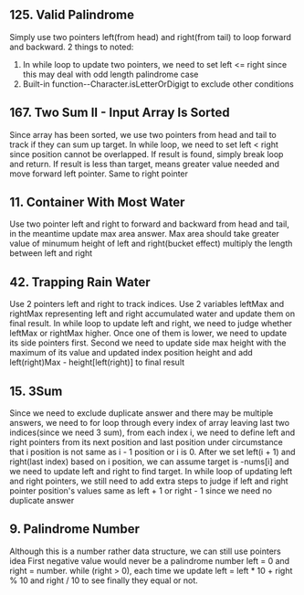## 125. Valid Palindrome
Simply use two pointers left(from head) and right(from tail) to loop forward and backward. 2 things to noted:
1. In while loop to update two pointers, we need to set left <= right since this may deal with odd length palindrome case
2. Built-in function--Character.isLetterOrDigigt to exclude other conditions

## 167. Two Sum II - Input Array Is Sorted
Since array has been sorted, we use two pointers from head and tail to track if they can sum up target.
In while loop, we need to set left < right since position cannot be overlapped. If result is found, simply break loop and return. If result is less than target, means greater value needed and move forward left pointer. Same to right pointer

## 11. Container With Most Water
Use two pointer left and right to forward and backward from head and tail, in the meantime update max area answer. Max area should take greater value of minumum height of left and right(bucket effect) multiply the length between left and right

## 42. Trapping Rain Water
Use 2 pointers left and right to track indices. Use 2 variables leftMax and rightMax representing left and right accumulated water and update them on final result.
In while loop to update left and right, we need to judge whether leftMax or rightMax higher. Once one of them is lower, we need to update its side pointers first. Second we need to update side max height with the maximum of its value and updated index position height and add left(right)Max - height[left(right)] to final result

## 15. 3Sum
Since we need to exclude duplicate answer and there may be multiple answers, we need to for loop through every index of array leaving last two indices(since we need 3 sum), from each index i, we need to define left and right pointers from its next position and last position under circumstance that i position is not same as i - 1 position or i is 0. After we set left(i + 1) and right(last index) based on i position, we can assume target is -nums[i] and we need to update left and right to find target. In while loop of updating left and right pointers, we still need to add extra steps to judge if left and right pointer position's values same as left + 1 or right - 1 since we need no duplicate answer

## 9. Palindrome Number
Although this is a number rather data structure, we can still use pointers idea
First negative value would never be a palindrome number
left = 0 and right = number. while (right > 0), each time we update left = left * 10 + right % 10 and right / 10 to see finally they equal or not.
